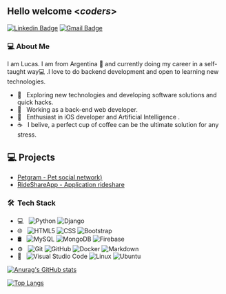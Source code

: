 <h2> Hello welcome <<i>coders</i>></h2>

[![Linkedin Badge](https://img.shields.io/badge/-Lindkeden-blue?style=flat-square&logo=Linkedin&logoColor=white&link=https://www.linkedin.com/in/lucas-sanchez-/)](https://www.linkedin.com/in/lucas-sanchez-/)
[![Gmail Badge](https://img.shields.io/badge/-Gmail-Red?style=flat-square&logo=Gmail&logoColor=white&link=mailto:luckdeveloper@hotmail.com)](mailto:luckdeveloper@hotmail.com)

<h3> 💻 About Me </h3>

I am Lucas. I am from Argentina 📍 and currently doing my career in a self-taught way💻 .I love to do backend development and open to learning new technologies.

- 🤔 &nbsp; Exploring new technologies and developing software solutions and quick hacks.
- 💼 &nbsp; Working as a back-end web developer.
- 🌱 &nbsp; Enthusiast in iOS developer and Artificial Intelligence .
- ☕ &nbsp; I belive, a perfect cup of coffee can be the ultimate solution for any stress. 

## 💻 Projects
* [Petgram - Pet social network)](https://github.com/luckdeluxe/Petgram)
* [RideShareApp - Application rideshare](https://github.com/luckdeluxe/RideShareApp)

<h3> 🛠 &nbsp;Tech Stack</h3>

- 💻 &nbsp;
  ![Python](https://img.shields.io/badge/-Python-333333?style=flat&logo=python)
  ![Django](https://img.shields.io/badge/-Django-333333?style=flat&logo=django)
- 🌐 &nbsp;
  ![HTML5](https://img.shields.io/badge/-HTML5-333333?style=flat&logo=HTML5)
  ![CSS](https://img.shields.io/badge/-CSS-333333?style=flat&logo=CSS3&logoColor=1572B6)
  ![Bootstrap](https://img.shields.io/badge/-Bootstrap-333333?style=flat&logo=bootstrap&logoColor=563D7C)
- 🛢 &nbsp;
  ![MySQL](https://img.shields.io/badge/-MySQL-333333?style=flat&logo=mysql)
  ![MongoDB](https://img.shields.io/badge/-MongoDB-333333?style=flat&logo=mongodb)
  ![Firebase](https://img.shields.io/badge/-Firebase-333333?style=flat&logo=firebase)
- ⚙️ &nbsp;
  ![Git](https://img.shields.io/badge/-Git-333333?style=flat&logo=git)
  ![GitHub](https://img.shields.io/badge/-GitHub-333333?style=flat&logo=github)
  ![Docker](https://img.shields.io/badge/-Docker-333333?style=flat&logo=docker)
  ![Markdown](https://img.shields.io/badge/-Markdown-333333?style=flat&logo=markdown)
- 🔧 &nbsp;
  ![Visual Studio Code](https://img.shields.io/badge/-Visual%20Studio%20Code-333333?style=flat&logo=visual-studio-code&logoColor=007ACC)
  ![Linux](https://img.shields.io/badge/-Linux-333333?style=flat&logo=linux)
  ![Ubuntu](https://img.shields.io/badge/-Ubuntu-333333?style=flat&logo=ubuntu)
  




[![Anurag's GitHub stats](https://github-readme-stats.vercel.app/api?username=luckdeluxe&theme=dark&show_icons=true)](https://github.com/luckdeluxe/github-readme-stats)

[![Top Langs](https://github-readme-stats.vercel.app/api/top-langs/?username=luckdeluxe&theme=dark&layout=compact)](https://github.com/luckdeluxe/github-readme-stats)
